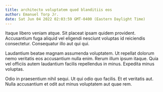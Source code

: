 ```yaml
---
title: architecto voluptatem quod blanditiis eos
author: Emanuel Torp Jr.
date: Sat Jun 04 2022 02:03:59 GMT-0400 (Eastern Daylight Time)
---
```

Itaque libero veniam atque. Sit placeat ipsam quidem provident. Accusantium fuga aliquid vel eligendi nesciunt voluptas id reiciendis consectetur. Consequatur illo aut qui qui.

 Laudantium beatae magnam assumenda voluptatem. Ut repellat dolorum nemo veritatis eos accusantium nulla enim. Rerum illum ipsum itaque. Quia vel officiis autem laudantium facilis repellendus in minus. Expedita minus voluptas.

 Odio in praesentium nihil sequi. Ut qui odio quo facilis. Et et veritatis aut. Nulla accusantium et odit aut minus voluptatem aut quae rem.